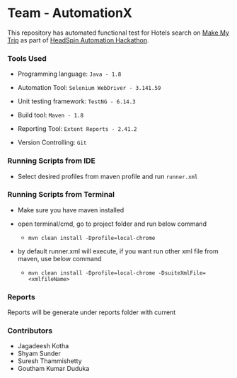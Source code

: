# Team - AutomationX #

This repository has automated functional test for Hotels search on [Make My Trip](https://www.makemytrip.com/) as part of [HeadSpin Automation Hackathon](https://www.thetesttribe.com/headspin-automation-hackathon/).

### Tools Used ###

- Programming language: ```Java - 1.8```

- Automation Tool: ```Selenium WebDriver - 3.141.59```

- Unit testing framework: ```TestNG - 6.14.3```

- Build tool: ```Maven - 1.8```

- Reporting Tool: ```Extent Reports - 2.41.2```

- Version Controlling: ```Git```

### Running Scripts from IDE ###

* Select desired profiles from maven profile and run `runner.xml`

### Running Scripts from Terminal ###

* Make sure you have maven installed

* open terminal/cmd, go to project folder and run below command

    * `mvn clean install -Dprofile=local-chrome`

* by default runner.xml will execute, if you want run other xml file from maven, use below command

    * `mvn clean install -Dprofile=local-chrome -DsuiteXmlFile=<xmlfileName>`

### Reports ###

Reports will be generate under reports folder with current

### Contributors ###

* Jagadeesh Kotha
* Shyam Sunder
* Suresh Thammishetty
* Goutham Kumar Duduka